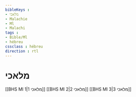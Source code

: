 ```yaml
---
bibleKeys : 
- מלאכי
- Malachie
- Ml
- Malachi
tags : 
- Bible/Ml
- hébreu
cssclass : hébreu
direction : rtl
---
```


# מלאכי

[[BHS Ml 1|מלאכי 1]]
[[BHS Ml 2|מלאכי 2]]
[[BHS Ml 3|מלאכי 3]]
